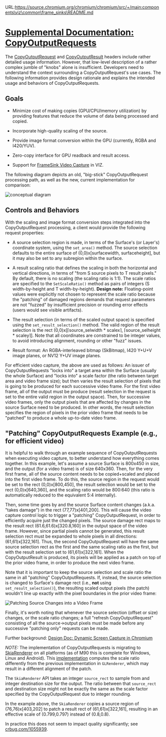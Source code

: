 URL:https://source.chromium.org/chromium/chromium/src/+/main:components\viz\common\frame_sinks\README.md

# [Supplemental Documentation: CopyOutputRequests](https://chromium.googlesource.com/chromium/src.git/+/refs/heads/main/components/viz/common/frame_sinks/README.md)

The [CopyOutputRequest](./copy_output_request.h) and
[CopyOutputResult](./copy_output_result.h) headers include rather detailed usage
information. However, that low-level description of a rather complex jumble of
"knobs" alone is insufficient. Developers need to understand the context
surrounding a CopyOutputRequest's use cases. The following information provides
design rationale and explains the intended usage and behaviors of
CopyOutputRequests.

## Goals

 * Minimize cost of making copies (GPU/CPU/memory utilization) by providing
   features that reduce the volume of data being processed and copied.

 * Incorporate high-quality scaling of the source.

 * Provide image format conversion within the GPU (currently, RGBA and
   I420/YUV).

 * Zero-copy interface for GPU readback and result access.

 * Support for [FrameSink Video
   Capture](../../service/frame_sinks/video_capture/) in VIZ.

The following diagram depicts an old, "big-stick" CopyOutputRequest processing
path, as well as the new, current implementation for comparison:

![conceptual diagram](conceptual_diagram.png)

## Controls and Behaviors

With the scaling and image format conversion steps integrated into the
CopyOutputRequest processing, a client would provide the following request
properties:

 * A source selection region is made, in terms of the Surface's (or Layer's)
   coordinate system, using the `set_area()` method. The source selection
   defaults to the entire surface of (0,0)x[surfacewidth, surfaceheight], but
   it may also be set to any subregion within the surface.

 * A result scaling ratio that defines the scaling in both the horizontal and
   vertical directions, in terms of "from S source pixels to T result pixels."
   By default, there is no scaling (the scaling ratio is 1:1). The scale ratios
   are specified to the `SetScaleRatio()` method as pairs of integers (S
   width-by-height and T width-by-height). **Design note:** Floating-point
   values were explicitly not chosen to represent the scale ratio because the
   "patching" of damaged regions demands that request parameters are not
   "fuzzed" by insufficient precision or rounding error effects (users would see
   visible artifacts).

 * The result selection (in terms of the scaled output space) is specified using
   the `set_result_selection()` method. The valid region of the result selection
   is the rect (0,0)x[⌈source_selwidth * scalex⌉, ⌈source_selheight * scaley⌉].
   Note that all coordinates are constrained to be integer values, to avoid
   introducing alignment, rounding or other "fuzz" issues.

 * Result format: An RGBA-interleaved bitmap (SkBitmap), I420 Y+U+V image
   planes, or NV12 Y+UV image planes.

For efficient video capture, the above are used as follows: An issuer of
CopyOutputRequests "locks into" a target area within the Surface (usually the
whole Surface) and "locks into" a scale factor (the ratio between target area
and video frame size); but then varies the result selection of pixels that is
going to be produced for each successive video frame. For the first video frame,
all of the output must be produce (result selection in the request is set to the
entire valid region in the output space). Then, for successive video frames,
only the output pixels that are affected by changes in the source Surface need
to be produced. In other words, the result selection specifies the region of
pixels in the prior video frame that needs to be "patched" to produce a whole
up-to-date video frame.

## "Patching" CopyOutputRequests Example (e.g., for efficient video)

It is helpful to walk through an example sequence of CopyOutputRequests when
executing video capture, to better understand how everything comes together. In
this example, let's assume a source Surface is 800x450 in size, and the output
(for a video frame) is of size 640x360. Then, for the very first frame, all of
the source content needs to be copied+scaled and placed into the first video
frame. To do this, the source region in the request would be set to the rect
(0,0)x[800,450], the result selection would be set to the rect (0,0)x[640,360],
and the scaling ratio would be 800:640 (this ratio is automatically reduced to
the equivalent 5:4 internally).

Then, some time goes by and the source Surface content changes (a.k.a. "takes
damage") in the rect (77,77)x[401,200]. This will cause the video capture
control logic to trigger a "patching" CopyOutputRequest, in order to efficiently
acquire just the changed pixels. The source damage rect maps to the result rect
(61.6,61.6)x[320.8,160] in the output space of the video frame. However, since
partial pixels cannot be generated, this result selection rect must be expanded
to whole pixels in all directions: (61,61)x[322,161]. Thus, the second
CopyOutputRequest will have the same source selection rect as the first and the
same scaling ratio as the first, but with the result selection set to
(61,61)x[322,161]. When the CopyOutputResult is produced, its pixels will be
applied as a patch on top of the prior video frame, in order to produce the next
video frame.

Note that it is important to keep the source selection and scale ratio the same
in all "patching" CopyOutputRequests. If, instead, the source selection is
changed to Surface's damage rect (i.e., **not** using `set_result_selection()`),
the resulting scaled output pixels (the patch) wouldn't line up exactly with the
pixel boundaries in the prior video frame:

![Patching Source Changes into a Video Frame](patching_region.png)

Finally, it's worth noting that whenever the source selection (offset or size)
changes, or the scale ratio changes; a full "refresh CopyOutputRequest"
consisting of all the source→output pixels must be made before any successive
"patching only" requests can be made.

Further background: [Design Doc: Dynamic Screen Capture in Chromium](https://docs.google.com/document/d/1YNYaP22fepgP_MXrFXytbo0LOyx29mdCKAsQ2TZAckg/edit?usp=sharing)

*NOTE:* The implementation of CopyOutputRequests is migrating to
[SkiaRenderer](../../service/display/skia_renderer.h) on all platforms (as of
M90 this is complete for Windows, Linux and Android).  This
[implementation](../../service/display_embedder/skia_output_surface_impl_on_gpu.cc)
computes the scale ratio differently from the previous implementation in
`GLRenderer`, which may result in a different alignment of the patch.

The `SkiaRenderer` API takes an integer `source_rect` to sample from and integer
destination size for the output. The ratio between that `source_rect` and
destination size might not be exactly the same as the scale factor specified by
the CopyOutputRequest due to integer rounding.

In the example above, the `SkiaRenderer` copies a source region of
(76,76)x[403,202] to patch a result rect of (61,61)x[322,161], resulting in an
effective scale of (0.799,0.797) instead of (0.8,0.8).

In practice this does not seem to impact quality significantly; see 
[crbug.com/1055939](https://crbug.com/1055939).
